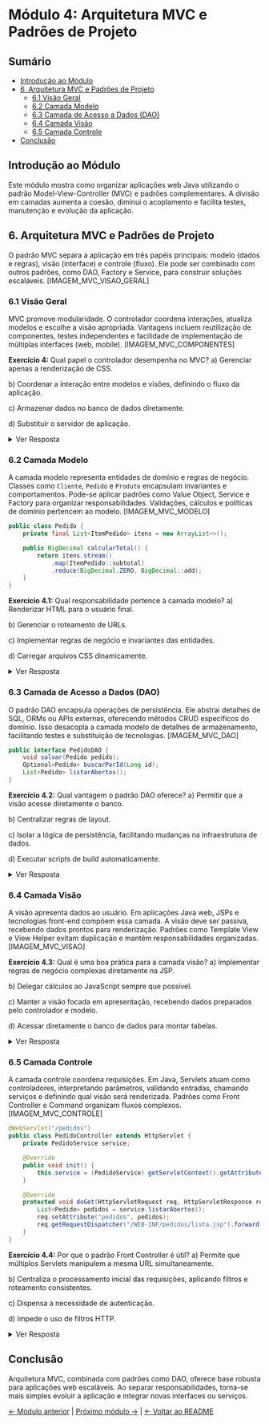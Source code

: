 # Módulo 4: Arquitetura MVC e Padrões de Projeto

## Sumário
- [Introdução ao Módulo](#introdução-ao-módulo)
- [6. Arquitetura MVC e Padrões de Projeto](#6-arquitetura-mvc-e-padrões-de-projeto)
  - [6.1 Visão Geral](#61-visão-geral)
  - [6.2 Camada Modelo](#62-camada-modelo)
  - [6.3 Camada de Acesso a Dados (DAO)](#63-camada-de-acesso-a-dados-dao)
  - [6.4 Camada Visão](#64-camada-visão)
  - [6.5 Camada Controle](#65-camada-controle)
- [Conclusão](#conclusão)

## Introdução ao Módulo
Este módulo mostra como organizar aplicações web Java utilizando o padrão Model-View-Controller (MVC) e padrões complementares. A divisão em camadas aumenta a coesão, diminui o acoplamento e facilita testes, manutenção e evolução da aplicação.

## 6. Arquitetura MVC e Padrões de Projeto
O padrão MVC separa a aplicação em três papéis principais: modelo (dados e regras), visão (interface) e controle (fluxo). Ele pode ser combinado com outros padrões, como DAO, Factory e Service, para construir soluções escaláveis. [IMAGEM_MVC_VISAO_GERAL]

### 6.1 Visão Geral
MVC promove modularidade. O controlador coordena interações, atualiza modelos e escolhe a visão apropriada. Vantagens incluem reutilização de componentes, testes independentes e facilidade de implementação de múltiplas interfaces (web, mobile). [IMAGEM_MVC_COMPONENTES]

**Exercício 4:** Qual papel o controlador desempenha no MVC?
 a) Gerenciar apenas a renderização de CSS.

 b) Coordenar a interação entre modelos e visões, definindo o fluxo da aplicação.

 c) Armazenar dados no banco de dados diretamente.

 d) Substituir o servidor de aplicação.

<details>
<summary>Ver Resposta</summary>

**Resposta:** b) Coordenar a interação entre modelos e visões, definindo o fluxo da aplicação.

**Explicação:** O controlador atua como mediador, recebendo requisições, acionando regras de negócio no modelo e selecionando a visão adequada.
</details>

### 6.2 Camada Modelo
A camada modelo representa entidades de domínio e regras de negócio. Classes como `Cliente`, `Pedido` e `Produto` encapsulam invariantes e comportamentos. Pode-se aplicar padrões como Value Object, Service e Factory para organizar responsabilidades. Validações, cálculos e políticas de domínio pertencem ao modelo. [IMAGEM_MVC_MODELO]

```java
public class Pedido {
    private final List<ItemPedido> itens = new ArrayList<>();

    public BigDecimal calcularTotal() {
        return itens.stream()
            .map(ItemPedido::subtotal)
            .reduce(BigDecimal.ZERO, BigDecimal::add);
    }
}
```

**Exercício 4.1:** Qual responsabilidade pertence à camada modelo?
 a) Renderizar HTML para o usuário final.

 b) Gerenciar o roteamento de URLs.

 c) Implementar regras de negócio e invariantes das entidades.

 d) Carregar arquivos CSS dinamicamente.

<details>
<summary>Ver Resposta</summary>

**Resposta:** c) Implementar regras de negócio e invariantes das entidades.

**Explicação:** O modelo concentra a lógica central que mantém a integridade do domínio, garantindo coerência dos dados independentemente da interface.
</details>

### 6.3 Camada de Acesso a Dados (DAO)
O padrão DAO encapsula operações de persistência. Ele abstrai detalhes de SQL, ORMs ou APIs externas, oferecendo métodos CRUD específicos do domínio. Isso desacopla a camada modelo de detalhes de armazenamento, facilitando testes e substituição de tecnologias. [IMAGEM_MVC_DAO]

```java
public interface PedidoDAO {
    void salvar(Pedido pedido);
    Optional<Pedido> buscarPorId(Long id);
    List<Pedido> listarAbertos();
}
```

**Exercício 4.2:** Qual vantagem o padrão DAO oferece?
 a) Permitir que a visão acesse diretamente o banco.

 b) Centralizar regras de layout.

 c) Isolar a lógica de persistência, facilitando mudanças na infraestrutura de dados.

 d) Executar scripts de build automaticamente.

<details>
<summary>Ver Resposta</summary>

**Resposta:** c) Isolar a lógica de persistência, facilitando mudanças na infraestrutura de dados.

**Explicação:** O DAO separa a persistência do restante da aplicação, promovendo testes e substituição de tecnologias sem afetar camadas superiores.
</details>

### 6.4 Camada Visão
A visão apresenta dados ao usuário. Em aplicações Java web, JSPs e tecnologias front-end compõem essa camada. A visão deve ser passiva, recebendo dados prontos para renderização. Padrões como Template View e View Helper evitam duplicação e mantêm responsabilidades organizadas. [IMAGEM_MVC_VISAO]

**Exercício 4.3:** Qual é uma boa prática para a camada visão?
 a) Implementar regras de negócio complexas diretamente na JSP.

 b) Delegar cálculos ao JavaScript sempre que possível.

 c) Manter a visão focada em apresentação, recebendo dados preparados pelo controlador e modelo.

 d) Acessar diretamente o banco de dados para montar tabelas.

<details>
<summary>Ver Resposta</summary>

**Resposta:** c) Manter a visão focada em apresentação, recebendo dados preparados pelo controlador e modelo.

**Explicação:** A visão deve apresentar dados já tratados, evitando lógica de negócio ou persistência para preservar a separação de responsabilidades.
</details>

### 6.5 Camada Controle
A camada controle coordena requisições. Em Java, Servlets atuam como controladores, interpretando parâmetros, validando entradas, chamando serviços e definindo qual visão será renderizada. Padrões como Front Controller e Command organizam fluxos complexos. [IMAGEM_MVC_CONTROLE]

```java
@WebServlet("/pedidos")
public class PedidoController extends HttpServlet {
    private PedidoService service;

    @Override
    public void init() {
        this.service = (PedidoService) getServletContext().getAttribute("pedidoService");
    }

    @Override
    protected void doGet(HttpServletRequest req, HttpServletResponse resp) throws ServletException, IOException {
        List<Pedido> pedidos = service.listarAbertos();
        req.setAttribute("pedidos", pedidos);
        req.getRequestDispatcher("/WEB-INF/pedidos/lista.jsp").forward(req, resp);
    }
}
```

**Exercício 4.4:** Por que o padrão Front Controller é útil?
 a) Permite que múltiplos Servlets manipulem a mesma URL simultaneamente.

 b) Centraliza o processamento inicial das requisições, aplicando filtros e roteamento consistentes.

 c) Dispensa a necessidade de autenticação.

 d) Impede o uso de filtros HTTP.

<details>
<summary>Ver Resposta</summary>

**Resposta:** b) Centraliza o processamento inicial das requisições, aplicando filtros e roteamento consistentes.

**Explicação:** O Front Controller garante um ponto único para lidar com preocupações transversais, como segurança, logging e roteamento, antes de delegar a controladores específicos.
</details>

## Conclusão
Arquitetura MVC, combinada com padrões como DAO, oferece base robusta para aplicações web escaláveis. Ao separar responsabilidades, torna-se mais simples evoluir a aplicação e integrar novas interfaces ou serviços.

[← Módulo anterior](../teoria/modulo_03_java_server_pages_parte_1.md) | [Próximo módulo →](../teoria/modulo_05_projeto_de_conclusao_de_curso.md) | [← Voltar ao README](../README.md)
